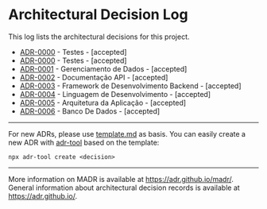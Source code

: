 # Architectural Decision Log

This log lists the architectural decisions for this project.

<!-- toc -->

* [ADR-0000](0000-testes.md) - Testes - [accepted]
* [ADR-0000](0000-testes.md) - Testes - [accepted]
* [ADR-0001](0001-gerenciamento-de-dados.md) - Gerenciamento de Dados - [accepted]
* [ADR-0002](0002-documentação-api.md) - Documentação API - [accepted]
* [ADR-0003](0003-framework-de-desenvolvimento-backend.md) - Framework de Desenvolvimento Backend - [accepted]
* [ADR-0004](0004-linguagem-de-desenvolvimento.md) - Linguagem de Desenvolvimento - [accepted]
* [ADR-0005](0005-arquitetura-da-aplicação.md) - Arquitetura da Aplicação - [accepted]
* [ADR-0006](0006-banco-de-dados.md) - Banco De Dados - [accepted]

<!-- tocstop -->

---

For new ADRs, please use [template.md](template.md) as basis. You can easily create a new ADR with [adr-tool](https://www.npmjs.com/package/adr-tool) based on the template:
```
npx adr-tool create <decision>
```

---

More information on MADR is available at <https://adr.github.io/madr/>.
General information about architectural decision records is available at <https://adr.github.io/>.
